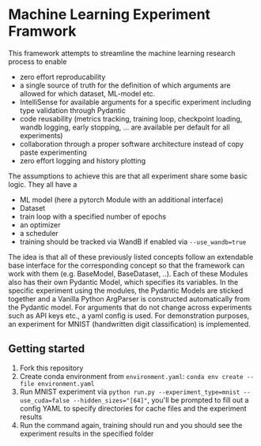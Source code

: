 # Machine Learning Experiment Framwork
This framework attempts to streamline the machine learning research process to enable
- zero effort reproducability
- a single source of truth for the definition of which arguments are allowed for which dataset, ML-model etc. 
- IntelliSense for available arguments for a specific experiment including type validation through Pydantic
- code reusability (metrics tracking, training loop, checkpoint loading, wandb logging, early stopping, ... are available per default for all experiments)
- collaboration through a proper software architecture instead of copy paste experimenting
- zero effort logging and history plotting

The assumptions to achieve this are that all experiment share some basic logic. 
They all have a 
- ML model (here a pytorch Module with an additional interface)
- Dataset
- train loop with a specified number of epochs
- an optimizer
- a scheduler
- training should be tracked via WandB if enabled via `--use_wandb=true`

The idea is that all of these previously listed concepts follow an extendable base interface for the corresponding concept so that the framework can work with them (e.g. BaseModel, BaseDataset, ..).
Each of these Modules also has their own Pydantic Model, which specifies its variables. In the specific experiment using the modules, the Pydantic Models are sticked together and a Vanilla Python ArgParser is constructed automatically from the Pydantic model.
For arguments that do not change across experiments such as API keys etc., a yaml config is used.
For demonstration purposes, an experiment for MNIST (handwritten digit classification) is implemented.

## Getting started
1. Fork this repository
2. Create conda environment from `environment.yaml`: `conda env create --file environment.yaml`
3. Run MNIST experiment via `python run.py --experiment_type=mnist --use_cuda=false --hidden_sizes="[64]"`, you'll be prompted to fill out a config YAML to specify directories for cache files and the experiment results
4. Run the command again, training should run and you should see the experiment results in the specified folder


